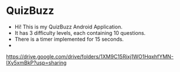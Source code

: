 # QuizBuzz

- Hi! This is my QuizBuzz Android Application.
- It has 3 difficulty levels, each containing 10 questions.
- There is a timer implemented for 15 seconds.
-
https://drive.google.com/drive/folders/1XM9C15Rixj1WO1HqxhfYMN-lXy5xmBkP?usp=sharing
